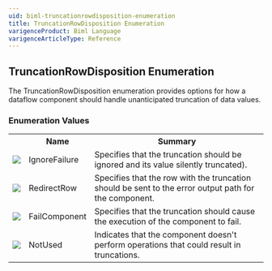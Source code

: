 ```yaml
---
uid: biml-truncationrowdisposition-enumeration
title: TruncationRowDisposition Enumeration
varigenceProduct: Biml Language
varigenceArticleType: Reference
---
```


## TruncationRowDisposition Enumeration<div class="LanguageSummary"><div class ="SummaryItem">The TruncationRowDisposition enumeration provides options for how a dataflow component should handle unanticipated truncation of data values.</div></div><div class="EnumValueGroup">### Enumeration Values<table id="EnumValue" class="MemberList"><tbody><tr><th class="MemberTypeIconColumnHeader">&nbsp;</th><th class="MemberNameColumnHeader">Name</th><th class="MemberSummaryColumnHeader">Summary</th></tr><tr class="cd0"><td align="center" class="MemberTypeIcon"><img src="enumValue.png"></img></td><td class="MemberName">IgnoreFailure</td><td class="MemberSummary"><div class ="SummaryItem">Specifies that the truncation should be ignored and its value silently truncated).</div></td></tr><tr class="cd1"><td align="center" class="MemberTypeIcon"><img src="enumValue.png"></img></td><td class="MemberName">RedirectRow</td><td class="MemberSummary"><div class ="SummaryItem">Specifies that the row with the truncation should be sent to the error output path for the component.</div></td></tr><tr class="cd0"><td align="center" class="MemberTypeIcon"><img src="enumValue.png"></img></td><td class="MemberName">FailComponent</td><td class="MemberSummary"><div class ="SummaryItem">Specifies that the truncation should cause the execution of the component to fail.</div></td></tr><tr class="cd1"><td align="center" class="MemberTypeIcon"><img src="enumValue.png"></img></td><td class="MemberName">NotUsed</td><td class="MemberSummary"><div class ="SummaryItem">Indicates that the component doesn't perform operations that could result in truncations.</div></td></tr></tbody></table></div>